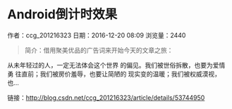 # Android倒计时效果
作者：ccg_201216323
日期：2016-12-20 08:09
浏览量：2440
> 简介：借用聚美优品的广告词来开始今天的文章之旅：
  
  从未年轻过的人，一定无法体会这个世界 的偏见。我们被世俗拆散，也要为爱情勇 往直前；我们被房价羞辱，也要让简陋的 现实变的温暖；我们被权威漠视，也...

 链接：http://blog.csdn.net/ccg_201216323/article/details/53744950
